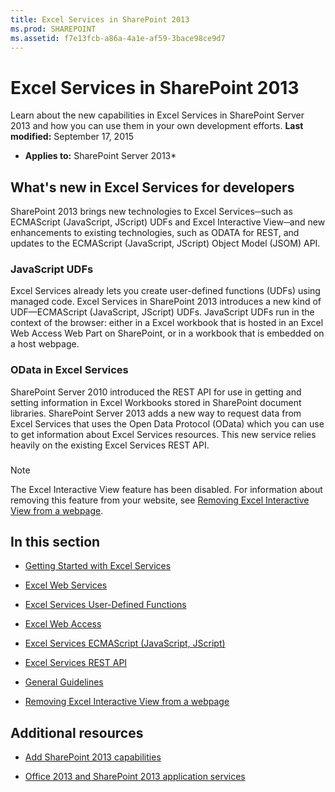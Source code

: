 ```yaml
---
title: Excel Services in SharePoint 2013
ms.prod: SHAREPOINT
ms.assetid: f7e13fcb-a86a-4a1e-af59-3bace98ce9d7
---
```



# Excel Services in SharePoint 2013
Learn about the new capabilities in Excel Services in SharePoint Server 2013 and how you can use them in your own development efforts. 
 **Last modified:** September 17, 2015
  
    
    

 * **Applies to:** SharePoint Server 2013* 
## What's new in Excel Services for developers
<a name="xlsWhatsNew"> </a>

SharePoint 2013 brings new technologies to Excel Services─such as ECMAScript (JavaScript, JScript) UDFs and Excel Interactive View─and new enhancements to existing technologies, such as ODATA for REST, and updates to the ECMAScript (JavaScript, JScript) Object Model (JSOM) API. 
  
    
    

### JavaScript UDFs
<a name="xlsJsUdfs"> </a>

Excel Services already lets you create user-defined functions (UDFs) using managed code. Excel Services in SharePoint 2013 introduces a new kind of UDF—ECMAScript (JavaScript, JScript) UDFs. JavaScript UDFs run in the context of the browser: either in a Excel workbook that is hosted in an Excel Web Access Web Part on SharePoint, or in a workbook that is embedded on a host webpage. 
  
    
    

### OData in Excel Services
<a name="xlsOdata"> </a>

SharePoint Server 2010 introduced the REST API for use in getting and setting information in Excel Workbooks stored in SharePoint document libraries. SharePoint Server 2013 adds a new way to request data from Excel Services that uses the Open Data Protocol (OData) which you can use to get information about Excel Services resources. This new service relies heavily on the existing Excel Services REST API. 
  
    
    

### 
<a name="xlsOdata"> </a>


> [!Note]  
> The Excel Interactive View feature has been disabled. For information about removing this feature from your website, see  [Removing Excel Interactive View from a webpage](removing-excel-interactive-view-from-a-webpage.md). 
  
    
    


## In this section
<a name="xlsWhatsNew"> </a>


-  [Getting Started with Excel Services](getting-started-with-excel-services.md)
    
  
-  [Excel Web Services](excel-web-services.md)
    
  
-  [Excel Services User-Defined Functions](excel-services-user-defined-functions.md)
    
  
-  [Excel Web Access](excel-web-access.md)
    
  
-  [Excel Services ECMAScript (JavaScript, JScript)](excel-services-ecmascript-javascript-jscript.md)
    
  
-  [Excel Services REST API](excel-services-rest-api.md)
    
  
-  [General Guidelines](general-guidelines.md)
    
  
-  [Removing Excel Interactive View from a webpage](removing-excel-interactive-view-from-a-webpage.md)
    
  

## Additional resources
<a name="bk_addresources"> </a>


-  [Add SharePoint 2013 capabilities](add-sharepoint-2013-capabilities.md)
    
  
-  [Office 2013 and SharePoint 2013 application services](office-2013-and-sharepoint-2013-application-services.md)
    
  

  
    
    

